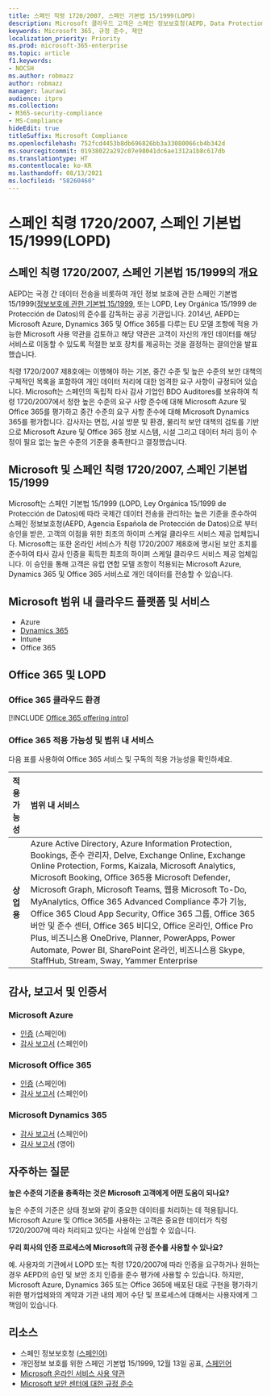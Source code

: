 ```yaml
---
title: 스페인 칙령 1720/2007, 스페인 기본법 15/1999(LOPD)
description: Microsoft 클라우드 고객은 스페인 정보보호청(AEPD, Data Protection Agency)을 통해 국경을 넘어 데이터를 전송할 수 있는 권한을 부여 받았습니다.
keywords: Microsoft 365, 규정 준수, 제안
localization_priority: Priority
ms.prod: microsoft-365-enterprise
ms.topic: article
f1.keywords:
- NOCSH
ms.author: robmazz
author: robmazz
manager: laurawi
audience: itpro
ms.collection:
- M365-security-compliance
- MS-Compliance
hideEdit: true
titleSuffix: Microsoft Compliance
ms.openlocfilehash: 752fcd4453b8db696826bb3a33080066cb4b342d
ms.sourcegitcommit: 01938022a292c07e98041dc6ae1312a1b8c617db
ms.translationtype: HT
ms.contentlocale: ko-KR
ms.lasthandoff: 08/13/2021
ms.locfileid: "58260460"
---
```

# <a name="spanish-royal-decree-17202007-spanish-organic-law-151999-lopd"></a>스페인 칙령 1720/2007, 스페인 기본법 15/1999(LOPD)

## <a name="spanish-royal-decree-17202007-spanish-organic-law-151999-overview"></a>스페인 칙령 1720/2007, 스페인 기본법 15/1999의 개요

AEPD는 국경 간 데이터 전송을 비롯하여 개인 정보 보호에 관한 스페인 기본법 15/1999([정보보호에 관한 기본법 15/1999](https://www.boe.es/buscar/act.php?id=BOE-A-1999-23750), 또는 LOPD, Ley Orgánica 15/1999 de Protección de Datos)의 준수를 감독하는 공공 기관입니다. 2014년, AEPD는 Microsoft Azure, Dynamics 365 및 Office 365를 다루는 EU 모델 조항에 적용 가능한 Microsoft 사용 약관을 검토하고 해당 약관은 고객이 자신의 개인 데이터를 해당 서비스로 이동할 수 있도록 적절한 보호 장치를 제공하는 것을 결정하는 결의안을 발표했습니다.

칙령 1720/2007 제8호에는 이행해야 하는 기본, 중간 수준 및 높은 수준의 보안 대책의 구체적인 목록을 포함하여 개인 데이터 처리에 대한 엄격한 요구 사항이 규정되어 있습니다. Microsoft는 스페인의 독립적 타사 감사 기업인 BDO Auditores를 보유하여 칙령 1720/2007에서 정한 높은 수준의 요구 사항 준수에 대해 Microsoft Azure 및 Office 365를 평가하고 중간 수준의 요구 사항 준수에 대해 Microsoft Dynamics 365를 평가합니다. 감사자는 면접, 시설 방문 및 환경, 물리적 보안 대책의 검토를 기반으로 Microsoft Azure 및 Office 365 정보 시스템, 시설 그리고 데이터 처리 등이 수정이 필요 없는 높은 수준의 기준을 충족한다고 결정했습니다.

## <a name="microsoft-and-spanish-royal-decree-17202007-spanish-organic-law-151999"></a>Microsoft 및 스페인 칙령 1720/2007, 스페인 기본법 15/1999

Microsoft는 스페인 기본법 15/1999 (LOPD, Ley Orgánica 15/1999 de Protección de Datos)에 따라 국제간 데이터 전송을 관리하는 높은 기준을 준수하여 스페인 정보보호청(AEPD, Agencia Española de Protección de Datos)으로 부터 승인을 받은, 고객의 이점을 위한 최초의 하이퍼 스케일 클라우드 서비스 제공 업체입니다. Microsoft는 또한 온라인 서비스가 칙령 1720/2007 제8호에 명시된 보안 조치를 준수하여 타사 감사 인증을 획득한 최초의 하이퍼 스케일 클라우드 서비스 제공 업체입니다. 이 승인을 통해 고객은 유럽 연합 모델 조항이 적용되는 Microsoft Azure, Dynamics 365 및 Office 365 서비스로 개인 데이터를 전송할 수 있습니다.

## <a name="microsoft-in-scope-cloud-platforms--services"></a>Microsoft 범위 내 클라우드 플랫폼 및 서비스

- Azure
- [Dynamics 365](https://aka.ms/d365-compliance-list)
- Intune
- Office 365

## <a name="office-365-and-lopd"></a>Office 365 및 LOPD

### <a name="office-365-cloud-environments"></a>Office 365 클라우드 환경

[!INCLUDE [Office 365 offering intro](../includes/o365-offering-introduction.md)]

### <a name="office-365-applicability-and-in-scope-services"></a>Office 365 적용 가능성 및 범위 내 서비스

다음 표를 사용하여 Office 365 서비스 및 구독의 적용 가능성을 확인하세요.

| **적용 가능성** | **범위 내 서비스** |
|:------------------|:----------------------|
| **상업용** | Azure Active Directory, Azure Information Protection, Bookings, 준수 관리자, Delve, Exchange Online, Exchange Online Protection, Forms, Kaizala, Microsoft Analytics, Microsoft Booking, Office 365용 Microsoft Defender, Microsoft Graph, Microsoft Teams, 웹용 Microsoft To-Do, MyAnalytics, Office 365 Advanced Compliance 추가 기능, Office 365 Cloud App Security, Office 365 그룹, Office 365 버안 및 준수 센터, Office 365 비디오, Office 온라인, Office Pro Plus, 비즈니스용 OneDrive, Planner, PowerApps, Power Automate, Power BI, SharePoint 온라인, 비즈니스용 Skype, StaffHub, Stream, Sway, Yammer Enterprise |

## <a name="audits-reports-and-certificates"></a>감사, 보고서 및 인증서

### <a name="microsoft-azure"></a>Microsoft Azure

- [인증](https://servicetrust.microsoft.com/ViewPage/MSComplianceGuide?command=Download&downloadType=Document&downloadId=1b6465af-d3c7-4738-be6e-3ab31c01b839&docTab=4ce99610-c9c0-11e7-8c2c-f908a777fa4d_GRC_Assessment_Reports) (스페인어)
- [감사 보고서](https://servicetrust.microsoft.com/ViewPage/MSComplianceGuide?command=Download&downloadType=Document&downloadId=10c093a0-1f83-43c5-8f47-3ddc481cc2e9&docTab=4ce99610-c9c0-11e7-8c2c-f908a777fa4d_GRC_Assessment_Reports) (스페인어)

### <a name="microsoft-office-365"></a>Microsoft Office 365

- [인증](https://servicetrust.microsoft.com/ViewPage/MSComplianceGuide?command=Download&downloadType=Document&downloadId=0455a8c5-f458-40c4-b7bb-b936b5ab99f5&docTab=4ce99610-c9c0-11e7-8c2c-f908a777fa4d_GRC_Assessment_Reports) (스페인어)
- [감사 보고서](https://servicetrust.microsoft.com/ViewPage/MSComplianceGuide?command=Download&downloadType=Document&downloadId=aecfad3e-2a46-44fd-96fb-1cbe83c6a00d&docTab=4ce99610-c9c0-11e7-8c2c-f908a777fa4d_GRC_Assessment_Reports) (스페인어)

### <a name="microsoft-dynamics-365"></a>Microsoft Dynamics 365

- [감사 보고서](https://servicetrust.microsoft.com/ViewPage/MSComplianceGuide?command=Download&downloadType=Document&downloadId=1339c931-f316-4521-88fc-d60ef1d84106&docTab=4ce99610-c9c0-11e7-8c2c-f908a777fa4d_GRC_Assessment_Reports) (스페인어)
- [감사 보고서](https://servicetrust.microsoft.com/ViewPage/MSComplianceGuide?command=Download&downloadType=Document&downloadId=9efdba37-fa64-4d09-9703-714187435024&docTab=4ce99610-c9c0-11e7-8c2c-f908a777fa4d_GRC_Assessment_Reports) (영어)

## <a name="frequently-asked-questions"></a>자주하는 질문

**높은 수준의 기준을 충족하는 것은 Microsoft 고객에게 어떤 도움이 되나요?**

높은 수준의 기준은 상태 정보와 같이 중요한 데이터를 처리하는 데 적용됩니다. Microsoft Azure 및 Office 365를 사용하는 고객은 중요한 데이터가 칙령 1720/2007에 따라 처리되고 있다는 사실에 안심할 수 있습니다.

**우리 회사의 인증 프로세스에 Microsoft의 규정 준수를 사용할 수 있나요?**

예. 사용자의 기관에서 LOPD 또는 칙령 1720/2007에 따라 인증을 요구하거나 원하는 경우 AEPD의 승인 및 보안 조치 인증을 준수 평가에 사용할 수 있습니다. 하지만, Microsoft Azure, Dynamics 365 또는 Office 365에 배포된 대로 구현을 평가하기 위한 평가업체와의 계약과 기관 내의 제어 수단 및 프로세스에 대해서는 사용자에게 그 책임이 있습니다.

## <a name="resources"></a>리소스

- 스페인 정보보호청 ([스페인어](https://www.agpd.es/portalwebAGPD/index-ides-idphp.php))
- 개인정보 보호를 위한 스페인 기본법 15/1999, 12월 13일 공표, [스페인어](https://www.boe.es/buscar/act.php?id=BOE-A-1999-23750)
- [Microsoft 온라인 서비스 사용 약관](https://aka.ms/Online-Services-Terms)
- [Microsoft 보안 센터에 대한 규정 준수](https://www.microsoft.com/trust-center/compliance/compliance-overview)
